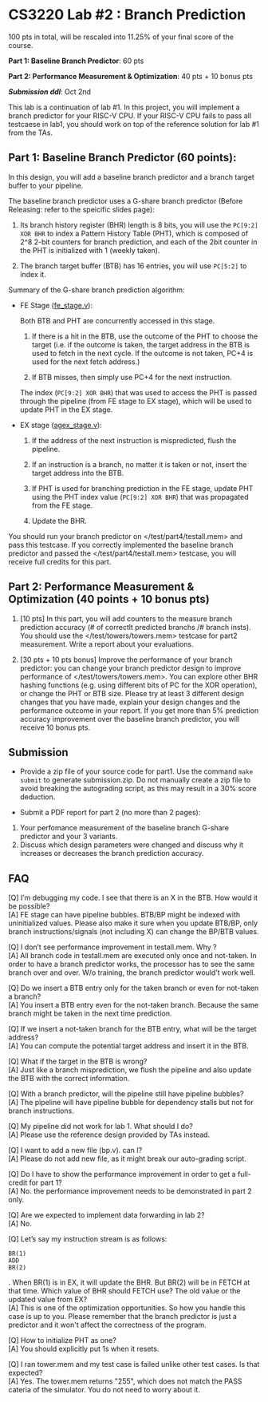 # CS3220 Lab #2 : Branch Prediction

100 pts in total, will be rescaled into 11.25% of your final score of the course.  

**Part 1: Baseline Branch Predictor**: 60 pts

**Part 2: Performance Measurement & Optimization**: 40 pts + 10 bonus pts

***Submission ddl***: Oct 2nd

This lab is a continuation of lab #1. In this project, you will implement a branch predictor for your RISC-V CPU. If your RISC-V CPU fails to pass all testcaese in lab1, you should work on top of the reference solution for lab #1 from the TAs.

## Part 1: Baseline Branch Predictor (60 points): 
In this design, you will add a baseline branch predictor and a branch target buffer to your pipeline. 

The baseline branch predictor uses a G-share branch predictor (Before Releasing: refer to the speicific slides page): 

1. Its branch history register (BHR) length is 8 bits, you will use the `PC[9:2] XOR BHR` to index a Pattern History Table (PHT), which is composed of 2^8 2-bit counters for branch prediction, and each of the 2bit counter in the PHT is initialized with 1 (weekly taken).

2. The branch target buffer (BTB) has 16 entries, you will use `PC[5:2]` to index it.

Summary of the G-share branch prediction algorithm: 

* FE Stage ([fe_stage.v](fe_stage.v)): 

    Both BTB and PHT are concurrently accessed in this stage. 
    
    1. If there is a hit in the BTB, use the outcome of the PHT to choose the target (i.e. if the outcome is taken, the target address in the BTB is used to fetch in the next cycle. If the outcome is not taken, PC+4 is used for the next fetch address.) 

    2. If BTB misses, then simply use PC+4 for the next instruction. 

    The index (`PC[9:2] XOR BHR`) that was used to access the PHT is passed through the pipeline (from FE stage to EX stage), which will be used to update PHT in the EX stage. 

* EX stage ([agex_stage.v](agex_stage.v)): 

    1. If the address of the next instruction is mispredicted, flush the pipeline.

    2. If an instruction is a branch, no matter it is taken or not, insert the target address into the BTB. 
    
    3. If PHT is used for branching prediction in the FE stage, update PHT using the PHT index value (`PC[9:2] XOR BHR`) that was propagated from the FE stage. 

    4. Update the BHR. 

You should run your branch predictor on </test/part4/testall.mem> and pass this testcase. If you correctly implemented the baseline branch predictor and passed the </test/part4/testall.mem> testcase, you will receive full credits for this part.

<!-- **Grading**:
We will check whether </test/part4/testall.mem> is correctly executed or not. 
There won’t be any performance improvement in testall.mem because the final execution time is already fixed by the test code.  With the branch predictor/BTB, your code should finish testall.mem correctly. 

**What to submit:**
**A zip file of your source code. The zip file must contain the following:**
type ```make submit``` will generate a submission.zip. 
Please submit the submission.zip file. Each submission for each group. -->


## Part 2: Performance Measurement & Optimization (40 points + 10 bonus pts)

1. [10 pts] In this part, you will add counters to the measure branch prediction accuracy (# of correctlt predicted branchs /# branch insts). You should use the </test/towers/towers.mem> testcase for part2 measurement. Write a report about your evaluations.

2. [30 pts + 10 pts bonus] Improve the performance of your branch predictor: you can change your branch predictor design to improve performance of </test/towers/towers.mem>. You can explore other BHR hashing functions (e.g. using different bits of PC for the XOR operation), or change the PHT or BTB size. Please try at least 3 different design changes that you have made, explain your design changes and the performance outcome in your report. If you get more than 5% prediction accuracy improvement over the baseline branch predictor, you will receive 10 bonus pts. 

## Submission

+ Provide a zip file of your source code for part1. Use the command `make submit` to generate submission.zip. Do not manually create a zip file to avoid breaking the autograding script, as this may result in a 30% score deduction.

+ Submit a PDF report for part 2 (no more than 2 pages):
1.  Your perfomance measurement of the baseline branch G-share predictor and your 3 variants.
2.  Discuss which design parameters were changed and discuss why it increases or decreases the branch prediction accuracy.

<!-- Your scores will be depending on the performance improvement. If you get more than 5% performance improvement over the baseline configuration, you will receive 2 pts, if not, you will get 1 pt based on your report contents.  
Discuss your design space explorations and write a report about your evaluations. 
Evaluate your design with the provided benchmark and report the performance numbers. 
Please print out cycle count, BP accuracy (# of corrected predicted branch/# branch insts), # taken branches, # not-taken branches. # branches.  The cases are no branch predictor, baseline branch predictor (part-1), and your improved versions. Please show the results those are hurting the performance. 
Please show at least 3 different design changes that you have made in addition to the baseline branch predictor. Total 4 branch predictor's results + no branch predictor's result (project #1).  -->

<!-- **Grading**
The contents of the report will be used for the grading part-2.  
Please discuss what design parameters have you changed and discuss why it changes (good or bad or the same) performance.  


**What to submit** 
Report (max 2 pages) (No need to submit the code again)  -->

## FAQ 
[Q]  I’m debugging my code. I see that there is an X in the BTB. How would it be possible? \
[A] FE stage can have pipeline bubbles. BTB/BP might be indexed with uninitialized values. Please also make it sure when you update BTB/BP, only branch instructions/signals (not including X) can change the BP/BTB values.

[Q] I don’t see performance improvement in testall.mem. Why ?  \
[A]  All branch code in testall.mem are executed only once and not-taken. In order to have a branch predictor works, the processor has to see the same branch over and over. W/o training, the branch predictor would’t work well. 

[Q] Do we insert a BTB entry only for the taken branch or even for not-taken a branch? \
[A] You insert a BTB entry even for the not-taken branch. Because the same branch might be taken in the next time prediction. 

[Q] If we insert a not-taken branch for the BTB entry, what will be the target address? \
[A] You can compute the potential target address and insert it in the BTB. 

[Q] What if the target in the BTB is wrong? \
[A] Just like a branch misprediction, we flush the pipeline and also update the BTB with the correct information. 

[Q] With a branch predictor, will the pipeline still have pipeline bubbles?  \
[A] The pipeline will have pipeline bubble for dependency stalls but not for branch instructions. 


[Q] My pipeline did not work for lab 1. What should I do?  \
[A] Please use the reference design provided by TAs instead. 


[Q] I want to add a new file (bp.v). can I? \
[A] Please do not add new file, as it might break our auto-grading script. 

[Q] Do I have to show the performance improvement in order to get a full-credit for part 1? \
[A] No. the performance improvement needs to be demonstrated in part 2 only. 

[Q] Are we expected to implement data forwarding in lab 2? \
[A] No. 


[Q] Let’s say my instruction stream is as follows: 
```
BR(1)
ADD
BR(2)
```
. When BR(1) is in EX, it will update the BHR. But BR(2) will be in FETCH at that time.
Which value of BHR should FETCH use? The old value or the updated value from EX? \
[A] This is one of the optimization opportunities. So how you handle this case is up to you. Please remember that the branch predictor is just a predictor and it won't affect the correctness of the program. 

[Q] How to initialize PHT as one? \
[A] You should explicitly put 1s when it resets. 

[Q] I ran tower.mem and my test case is failed unlike other test cases. Is that expected?\
[A] Yes. The tower.mem returns "255", which does not match the PASS cateria of the simulator. You do not need to worry about it.
